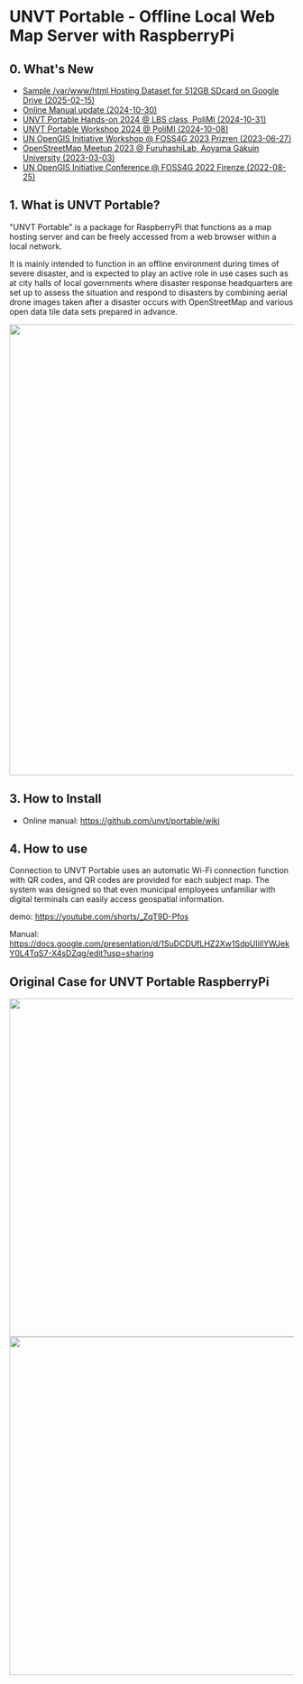 # UNVT Portable - Offline Local Web Map Server with RaspberryPi

## 0. What's New
 * [Sample /var/www/html Hosting Dataset for 512GB SDcard on Google Drive (2025-02-15)](https://drive.google.com/drive/folders/171qG6YwVy74rYSq4XKxUlvR-qO8vmpJF?usp=drive_link)
 * [Online Manual update (2024-10-30)](https://github.com/unvt/portable/wiki)
 * [UNVT Portable Hands-on 2024 @ LBS class, PoliMI (2024-10-31)](https://github.com/unvt/portable/issues/38)
 * [UNVT Portable Workshop 2024 @ PoliMI (2024-10-08)](https://github.com/unvt/portable/issues/29)
 * [UN OpenGIS Initiative Workshop @ FOSS4G 2023 Prizren (2023-06-27)](https://github.com/unvt/portable/issues/23)
 * [OpenStreetMap Meetup 2023 @ FuruhashiLab, Aoyama Gakuin University (2023-03-03)](https://github.com/unvt/portable/issues/16)
 * [UN OpenGIS Initiative Conference @ FOSS4G 2022 Firenze (2022-08-25)](https://github.com/unvt/portable/issues/1)

## 1. What is UNVT Portable?

"UNVT Portable" is a package for RaspberryPi that functions as a map hosting server and can be freely accessed from a web browser within a local network.

It is mainly intended to function in an offline environment during times of severe disaster, and is expected to play an active role in use cases such as at city halls of local governments where disaster response headquarters are set up to assess the situation and respond to disasters by combining aerial drone images taken after a disaster occurs with OpenStreetMap and various open data tile data sets prepared in advance.

<img src="https://github.com/unvt/portable/blob/main/assets/img/UNVTportable_flow.png?raw=true" width="800" >


## 3. How to Install
* Online manual: https://github.com/unvt/portable/wiki


## 4. How to use

Connection to UNVT Portable uses an automatic Wi-Fi connection function with QR codes, and QR codes are provided for each subject map.
The system was designed so that even municipal employees unfamiliar with digital terminals can easily access geospatial information.

demo:
https://youtube.com/shorts/_ZqT9D-Pfos

Manual:
https://docs.google.com/presentation/d/1SuDCDUfLHZ2Xw1SdpUIillYWJekY0L4TqS7-X4sDZqg/edit?usp=sharing


## Original Case for UNVT Portable RaspberryPi
<img src="https://user-images.githubusercontent.com/416977/74690710-79dbc380-5223-11ea-9032-6dfe028c593e.jpg" width="600" >
<img src="https://user-images.githubusercontent.com/416977/75513899-82a97200-5a39-11ea-9065-26a139910b69.jpg" width="600" >

